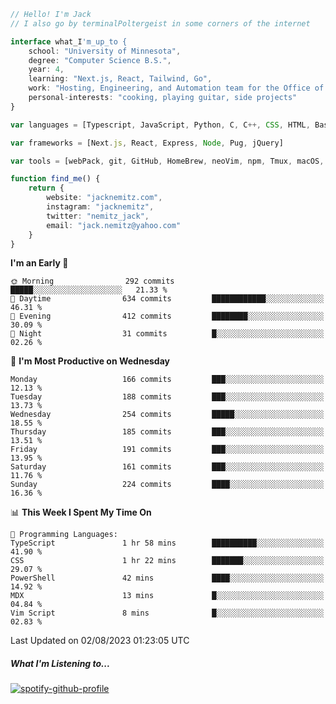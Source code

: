 ```typescript
// Hello! I'm Jack
// I also go by terminalPoltergeist in some corners of the internet

interface what_I'm_up_to {
    school: "University of Minnesota",
    degree: "Computer Science B.S.",
    year: 4,
    learning: "Next.js, React, Tailwind, Go",
    work: "Hosting, Engineering, and Automation team for the Office of Information Technology at UMN",
    personal-interests: "cooking, playing guitar, side projects"
}

var languages = [Typescript, JavaScript, Python, C, C++, CSS, HTML, Bash, VimScript]

var frameworks = [Next.js, React, Express, Node, Pug, jQuery]

var tools = [webPack, git, GitHub, HomeBrew, neoVim, npm, Tmux, macOS, Ubuntu, Docker, Nginx, Cloudflare, DigitalOcean]

function find_me() {
    return {
        website: "jacknemitz.com",
        instagram: "jacknemitz",
        twitter: "nemitz_jack",
        email: "jack.nemitz@yahoo.com"
    }
}
```

<!--START_SECTION:waka-->
**I'm an Early 🐤** 

```text
🌞 Morning                292 commits         █████░░░░░░░░░░░░░░░░░░░░   21.33 % 
🌆 Daytime                634 commits         ████████████░░░░░░░░░░░░░   46.31 % 
🌃 Evening                412 commits         ████████░░░░░░░░░░░░░░░░░   30.09 % 
🌙 Night                  31 commits          █░░░░░░░░░░░░░░░░░░░░░░░░   02.26 % 
```
📅 **I'm Most Productive on Wednesday** 

```text
Monday                   166 commits         ███░░░░░░░░░░░░░░░░░░░░░░   12.13 % 
Tuesday                  188 commits         ███░░░░░░░░░░░░░░░░░░░░░░   13.73 % 
Wednesday                254 commits         █████░░░░░░░░░░░░░░░░░░░░   18.55 % 
Thursday                 185 commits         ███░░░░░░░░░░░░░░░░░░░░░░   13.51 % 
Friday                   191 commits         ███░░░░░░░░░░░░░░░░░░░░░░   13.95 % 
Saturday                 161 commits         ███░░░░░░░░░░░░░░░░░░░░░░   11.76 % 
Sunday                   224 commits         ████░░░░░░░░░░░░░░░░░░░░░   16.36 % 
```


📊 **This Week I Spent My Time On** 

```text
💬 Programming Languages: 
TypeScript               1 hr 58 mins        ██████████░░░░░░░░░░░░░░░   41.90 % 
CSS                      1 hr 22 mins        ███████░░░░░░░░░░░░░░░░░░   29.07 % 
PowerShell               42 mins             ████░░░░░░░░░░░░░░░░░░░░░   14.92 % 
MDX                      13 mins             █░░░░░░░░░░░░░░░░░░░░░░░░   04.84 % 
Vim Script               8 mins              █░░░░░░░░░░░░░░░░░░░░░░░░   02.83 % 
```


 Last Updated on 02/08/2023 01:23:05 UTC
<!--END_SECTION:waka-->

##### What I'm Listening to...

[![spotify-github-profile](https://spotify-github-profile.vercel.app/api/view?uid=jack.nemitz&cover_image=true&show_offline=true&bar_color=53b14f&bar_color_cover=false&background_color=121212FF)](https://spotify-github-profile.vercel.app/api/view?uid=jack.nemitz&redirect=true)

